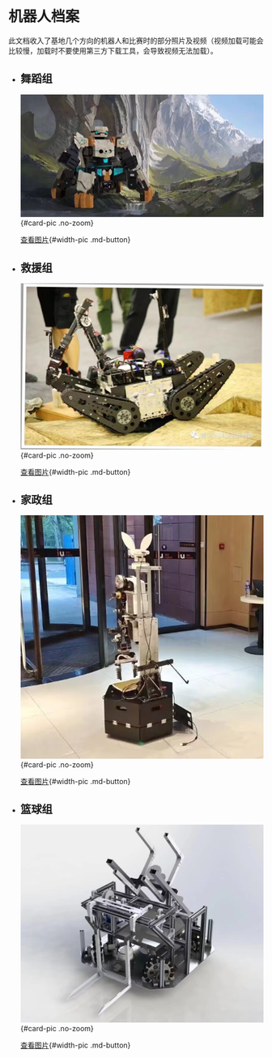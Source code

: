 # 机器人档案

此文档收入了基地几个方向的机器人和比赛时的部分照片及视频（视频加载可能会比较慢，加载时不要使用第三方下载工具，会导致视频无法加载）。

<div class="grid cards" markdown>

- ## 舞蹈组

    ![舞蹈1](assets/舞蹈1.jpg){#card-pic .no-zoom}

    [查看图片](舞蹈组.md){#width-pic .md-button}

- ## 救援组

    ![救援3](assets/救援3.jpg){#card-pic .no-zoom}

    [查看图片](救援组.md){#width-pic .md-button}

- ## 家政组

    ![家政3](assets/家政3.jpg){#card-pic .no-zoom}

    [查看图片](家政组.md){#width-pic .md-button}

- ## 篮球组

    ![篮球1](assets/篮球1.jpg){#card-pic .no-zoom}

    [查看图片](篮球组.md){#width-pic .md-button}

</div>